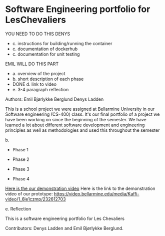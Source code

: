# Software Engineering portfolio for LesChevaliers


YOU NEED TO DO THIS DENYS
- c. instructions for building/running the container
- c. documentation of dockerhub
- c. documentation for unit testing

EMIL WILL DO THIS PART
- a. overview of the project
- b. short description of each phase
- DONE d. link to video
- e. 3-4 paragraph reflection



Authors:
Emil Bjørlykke Berglund
Denys Ladden

This is a school project we were assigned at Bellarmine University in our Software engineering (CS-400) class. It's our final portfolio of a project we have been working on since the beginning of the semester. We have learned a lot about different software development and engineering principles as well as methodologies and used this throughout the semester 





b. 
- Phase 1




- Phase 2



- Phase 3



- Phase 4

[Here is the our demonstration video](https://video.bellarmine.edu/media/Kaffi-video/1_6le1czmp/232612703)
Here is the link to the demonstration video of our prototype: https://video.bellarmine.edu/media/Kaffi-video/1_6le1czmp/232612703


e. Reflection


This is a software engineering portfolio for Les Chevaliers

Contributors: Denys Ladden and Emil Bjørlykke Berglund.
